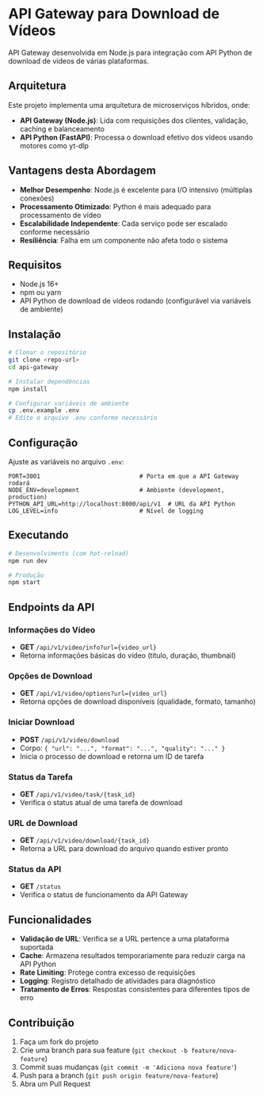 # API Gateway para Download de Vídeos

API Gateway desenvolvida em Node.js para integração com API Python de download de vídeos de várias plataformas.

## Arquitetura

Este projeto implementa uma arquitetura de microserviços híbridos, onde:

- **API Gateway (Node.js)**: Lida com requisições dos clientes, validação, caching e balanceamento
- **API Python (FastAPI)**: Processa o download efetivo dos vídeos usando motores como yt-dlp

## Vantagens desta Abordagem

- **Melhor Desempenho**: Node.js é excelente para I/O intensivo (múltiplas conexões)
- **Processamento Otimizado**: Python é mais adequado para processamento de vídeo
- **Escalabilidade Independente**: Cada serviço pode ser escalado conforme necessário
- **Resiliência**: Falha em um componente não afeta todo o sistema

## Requisitos

- Node.js 16+
- npm ou yarn
- API Python de download de vídeos rodando (configurável via variáveis de ambiente)

## Instalação

```bash
# Clonar o repositório
git clone <repo-url>
cd api-gateway

# Instalar dependências
npm install

# Configurar variáveis de ambiente
cp .env.example .env
# Edite o arquivo .env conforme necessário
```

## Configuração

Ajuste as variáveis no arquivo `.env`:

```
PORT=3001                            # Porta em que a API Gateway rodará
NODE_ENV=development                 # Ambiente (development, production)
PYTHON_API_URL=http://localhost:8000/api/v1  # URL da API Python
LOG_LEVEL=info                       # Nível de logging
```

## Executando

```bash
# Desenvolvimento (com hot-reload)
npm run dev

# Produção
npm start
```

## Endpoints da API

### Informações do Vídeo
- **GET** `/api/v1/video/info?url={video_url}`
- Retorna informações básicas do vídeo (título, duração, thumbnail)

### Opções de Download
- **GET** `/api/v1/video/options?url={video_url}`
- Retorna opções de download disponíveis (qualidade, formato, tamanho)

### Iniciar Download
- **POST** `/api/v1/video/download`
- Corpo: `{ "url": "...", "format": "...", "quality": "..." }`
- Inicia o processo de download e retorna um ID de tarefa

### Status da Tarefa
- **GET** `/api/v1/video/task/{task_id}`
- Verifica o status atual de uma tarefa de download

### URL de Download
- **GET** `/api/v1/video/download/{task_id}`
- Retorna a URL para download do arquivo quando estiver pronto

### Status da API
- **GET** `/status`
- Verifica o status de funcionamento da API Gateway

## Funcionalidades

- **Validação de URL**: Verifica se a URL pertence a uma plataforma suportada
- **Cache**: Armazena resultados temporariamente para reduzir carga na API Python
- **Rate Limiting**: Protege contra excesso de requisições
- **Logging**: Registro detalhado de atividades para diagnóstico
- **Tratamento de Erros**: Respostas consistentes para diferentes tipos de erro

## Contribuição

1. Faça um fork do projeto
2. Crie uma branch para sua feature (`git checkout -b feature/nova-feature`)
3. Commit suas mudanças (`git commit -m 'Adiciona nova feature'`)
4. Push para a branch (`git push origin feature/nova-feature`)
5. Abra um Pull Request 